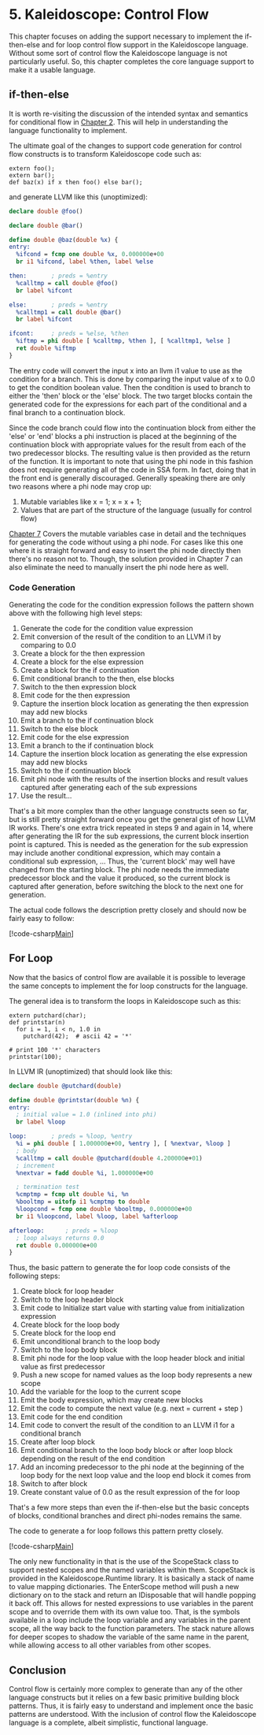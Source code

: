 # 5. Kaleidoscope: Control Flow
This chapter focuses on adding the support necessary to implement the if-then-else and for loop control
flow support in the Kaleidoscope language. Without some sort of control flow the Kaleidoscope language
is not particularly useful. So, this chapter completes the core language support to make it a usable
language.

## if-then-else
It is worth re-visiting the discussion of the intended syntax and semantics for conditional flow in
[Chapter 2](Kaleidoscope-ch2.md#conditionalexpression). This will help in understanding the language
functionality to implement.

The ultimate goal of the changes to support code generation for control flow constructs is to transform
Kaleidoscope code such as:

```Kaleidoscope
extern foo();
extern bar();
def baz(x) if x then foo() else bar();
```

and generate LLVM like this (unoptimized):
```llvm
declare double @foo()

declare double @bar()

define double @baz(double %x) {
entry:
  %ifcond = fcmp one double %x, 0.000000e+00
  br i1 %ifcond, label %then, label %else

then:       ; preds = %entry
  %calltmp = call double @foo()
  br label %ifcont

else:       ; preds = %entry
  %calltmp1 = call double @bar()
  br label %ifcont

ifcont:     ; preds = %else, %then
  %iftmp = phi double [ %calltmp, %then ], [ %calltmp1, %else ]
  ret double %iftmp
}
```

The entry code will convert the input x into an llvm i1 value to use as the condition for a branch. This
is done by comparing the input value of x to 0.0 to get the condition boolean value. Then the condition is
used to branch to either the 'then' block or the 'else' block. The two target blocks contain the generated
code for the expressions for each part of the conditional and a final branch to a continuation block.

Since the code branch could flow into the continuation block from either the 'else' or 'end' blocks a phi
instruction is placed at the beginning of the continuation block with appropriate values for the result
from each of the two predecessor blocks. The resulting value is then provided as the return of the function.
It is important to note that using the phi node in this fashion does not require generating all of the code
in SSA form. In fact, doing that in the front end is generally discouraged. Generally speaking there are
only two reasons where a phi node may crop up:

 1. Mutable variables like x = 1; x = x + 1;
 2. Values that are part of the structure of the language (usually for control flow)

[Chapter 7](Kaleidoscope-ch7.md) Covers the mutable variables case in detail and the techniques for
generating the code without using a phi node. For cases like this one where it is straight forward and easy
to insert the phi node directly then there's no reason not to. Though, the solution provided in Chapter 7 can
also eliminate the need to manually insert the phi node here as well.

### Code Generation
Generating the code for the condition expression follows the pattern shown above with the following high
level steps:

1. Generate the code for the condition value expression
2. Emit conversion of the result of the condition to an LLVM i1 by comparing to 0.0
3. Create a block for the then expression
4. Create a block for the else expression
5. Create a block for the if continuation
5. Emit conditional branch to the then, else blocks
6. Switch to the then expression block
7. Emit code for the then expression
9. Capture the insertion block location as generating the then expression may add new blocks
10. Emit a branch to the if continuation block
11. Switch to the else block
12. Emit code for the else expression
13. Emit a branch to the if continuation block
14. Capture the insertion block location as generating the else expression may add new blocks
15. Switch to the if continuation block
16. Emit phi node with the results of the insertion blocks and result values captured after generating
each of the sub expressions
17. Use the result...

That's a bit more complex than the other language constructs seen so far, but is still pretty straight
forward once you get the general gist of how LLVM IR works. There's one extra trick repeated in steps 9
and again in 14, where after generating the IR for the sub expressions, the current block insertion point
is captured. This is needed as the generation for the sub expression may include another conditional
expression, which may contain a conditional sub expression, ... Thus, the 'current block' may well have
changed from the starting block. The phi node needs the immediate predecessor block and the value it
produced, so the current block is captured after generation, before switching the block to the next one
for generation.

The actual code follows the description pretty closely and should now be fairly easy to follow:

[!code-csharp[Main](../../../Samples/Kaleidoscope/Chapter5/CodeGenerator.cs#ConditionalExpression)]

## For Loop
Now that the basics of control flow are available it is possible to leverage the same concepts to
implement the for loop constructs for the language.

The general idea is to transform the loops in Kaleidoscope such as this:

```Kaliedoscope
extern putchard(char);
def printstar(n)
  for i = 1, i < n, 1.0 in
    putchard(42);  # ascii 42 = '*'

# print 100 '*' characters
printstar(100);
```

In LLVM IR (unoptimized) that should look like this:

```llvm
declare double @putchard(double)

define double @printstar(double %n) {
entry:
  ; initial value = 1.0 (inlined into phi)
  br label %loop

loop:       ; preds = %loop, %entry
  %i = phi double [ 1.000000e+00, %entry ], [ %nextvar, %loop ]
  ; body
  %calltmp = call double @putchard(double 4.200000e+01)
  ; increment
  %nextvar = fadd double %i, 1.000000e+00

  ; termination test
  %cmptmp = fcmp ult double %i, %n
  %booltmp = uitofp i1 %cmptmp to double
  %loopcond = fcmp one double %booltmp, 0.000000e+00
  br i1 %loopcond, label %loop, label %afterloop

afterloop:      ; preds = %loop
  ; loop always returns 0.0
  ret double 0.000000e+00
}
```

Thus, the basic pattern to generate the for loop code consists of the following steps:

1. Create block for loop header
2. Switch to the loop header block
2. Emit code to Initialize start value with starting value from initialization expression
4. Create block for the loop body
5. Create block for the loop end
3. Emit unconditional branch to the loop body
4. Switch to the loop body block
7. Emit phi node for the loop value with the loop header block and initial value as first predecessor
9. Push a new scope for named values as the loop body represents a new scope
10. Add the variable for the loop to the current scope
11. Emit the body expression, which may create new blocks
12. Emit the code to compute the next value (e.g. next = current + step )
13. Emit code for the end condition
14. Emit code to convert the result of the condition to an LLVM i1 for a conditional branch
15. Create after loop block
16. Emit conditional branch to the loop body block or after loop block depending on the result of the end
condition
17. Add an incoming predecessor to the phi node at the beginning of the loop body for the next loop value
and the loop end block it comes from
18. Switch to after block
19. Create constant value of 0.0 as the result expression of the for loop

That's a few more steps than even the if-then-else but the basic concepts of blocks, conditional branches
and direct phi-nodes remains the same.

The code to generate a for loop follows this pattern pretty closely.

[!code-csharp[Main](../../../Samples/Kaleidoscope/Chapter5/CodeGenerator.cs#ForInExpression)]

The only new functionality in that is the use of the ScopeStack class to support nested scopes and the named
variables within them. ScopeStack is provided in the Kaleidoscope.Runtime library. It is basically a stack
of name to value mapping dictionaries. The EnterScope method will push a new dictionary on to the stack and
return an IDisposable that will handle popping it back off. This allows for nested expressions to use variables
in the parent scope and to override them with its own value too. That, is the symbols available in a loop
include the loop variable and any variables in the parent scope, all the way back to the function parameters.
The stack nature allows for deeper scopes to shadow the variable of the same name in the parent, while allowing
access to all other variables from other scopes.

## Conclusion
Control flow is certainly more complex to generate than any of the other language constructs but it relies on
a few basic primitive building block patterns. Thus, it is fairly easy to understand and implement once the
basic patterns are understood. With the inclusion of control flow the Kaleidoscope language is a complete,
albeit simplistic, functional language.
